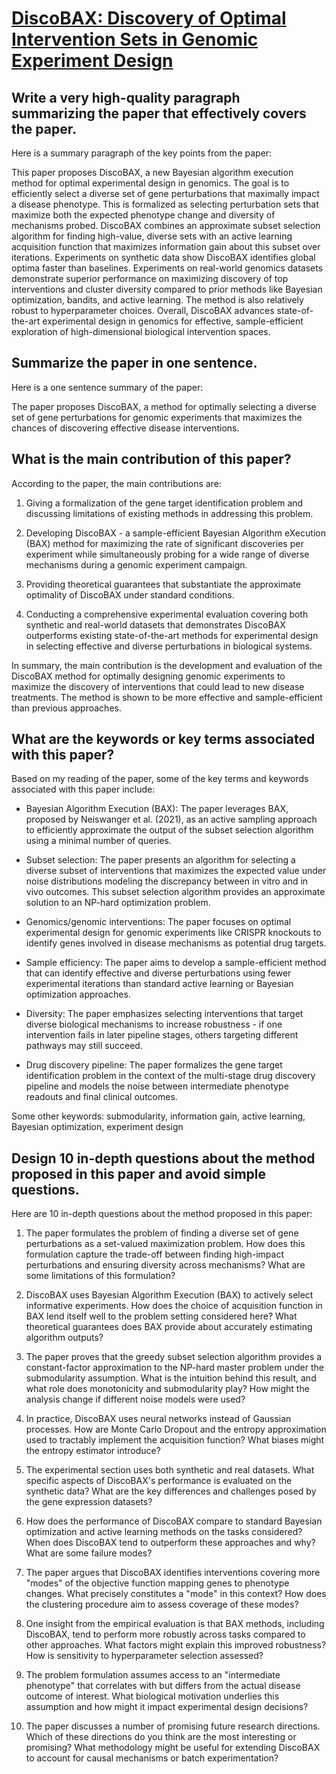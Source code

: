 # [DiscoBAX: Discovery of Optimal Intervention Sets in Genomic Experiment   Design](https://arxiv.org/abs/2312.04064)

## Write a very high-quality paragraph summarizing the paper that effectively covers the paper.

 Here is a summary paragraph of the key points from the paper:

This paper proposes DiscoBAX, a new Bayesian algorithm execution method for optimal experimental design in genomics. The goal is to efficiently select a diverse set of gene perturbations that maximally impact a disease phenotype. This is formalized as selecting perturbation sets that maximize both the expected phenotype change and diversity of mechanisms probed. DiscoBAX combines an approximate subset selection algorithm for finding high-value, diverse sets with an active learning acquisition function that maximizes information gain about this subset over iterations. Experiments on synthetic data show DiscoBAX identifies global optima faster than baselines. Experiments on real-world genomics datasets demonstrate superior performance on maximizing discovery of top interventions and cluster diversity compared to prior methods like Bayesian optimization, bandits, and active learning. The method is also relatively robust to hyperparameter choices. Overall, DiscoBAX advances state-of-the-art experimental design in genomics for effective, sample-efficient exploration of high-dimensional biological intervention spaces.


## Summarize the paper in one sentence.

 Here is a one sentence summary of the paper:

The paper proposes DiscoBAX, a method for optimally selecting a diverse set of gene perturbations for genomic experiments that maximizes the chances of discovering effective disease interventions.


## What is the main contribution of this paper?

 According to the paper, the main contributions are:

1. Giving a formalization of the gene target identification problem and discussing limitations of existing methods in addressing this problem.

2. Developing DiscoBAX - a sample-efficient Bayesian Algorithm eXecution (BAX) method for maximizing the rate of significant discoveries per experiment while simultaneously probing for a wide range of diverse mechanisms during a genomic experiment campaign.

3. Providing theoretical guarantees that substantiate the approximate optimality of DiscoBAX under standard conditions. 

4. Conducting a comprehensive experimental evaluation covering both synthetic and real-world datasets that demonstrates DiscoBAX outperforms existing state-of-the-art methods for experimental design in selecting effective and diverse perturbations in biological systems.

In summary, the main contribution is the development and evaluation of the DiscoBAX method for optimally designing genomic experiments to maximize the discovery of interventions that could lead to new disease treatments. The method is shown to be more effective and sample-efficient than previous approaches.


## What are the keywords or key terms associated with this paper?

 Based on my reading of the paper, some of the key terms and keywords associated with this paper include:

- Bayesian Algorithm Execution (BAX): The paper leverages BAX, proposed by Neiswanger et al. (2021), as an active sampling approach to efficiently approximate the output of the subset selection algorithm using a minimal number of queries.

- Subset selection: The paper presents an algorithm for selecting a diverse subset of interventions that maximizes the expected value under noise distributions modeling the discrepancy between in vitro and in vivo outcomes. This subset selection algorithm provides an approximate solution to an NP-hard optimization problem.

- Genomics/genomic interventions: The paper focuses on optimal experimental design for genomic experiments like CRISPR knockouts to identify genes involved in disease mechanisms as potential drug targets.

- Sample efficiency: The paper aims to develop a sample-efficient method that can identify effective and diverse perturbations using fewer experimental iterations than standard active learning or Bayesian optimization approaches.

- Diversity: The paper emphasizes selecting interventions that target diverse biological mechanisms to increase robustness - if one intervention fails in later pipeline stages, others targeting different pathways may still succeed.

- Drug discovery pipeline: The paper formalizes the gene target identification problem in the context of the multi-stage drug discovery pipeline and models the noise between intermediate phenotype readouts and final clinical outcomes.

Some other keywords: submodularity, information gain, active learning, Bayesian optimization, experiment design


## Design 10 in-depth questions about the method proposed in this paper and avoid simple questions.

 Here are 10 in-depth questions about the method proposed in this paper:

1) The paper formulates the problem of finding a diverse set of gene perturbations as a set-valued maximization problem. How does this formulation capture the trade-off between finding high-impact perturbations and ensuring diversity across mechanisms? What are some limitations of this formulation?

2) DiscoBAX uses Bayesian Algorithm Execution (BAX) to actively select informative experiments. How does the choice of acquisition function in BAX lend itself well to the problem setting considered here? What theoretical guarantees does BAX provide about accurately estimating algorithm outputs?

3) The paper proves that the greedy subset selection algorithm provides a constant-factor approximation to the NP-hard master problem under the submodularity assumption. What is the intuition behind this result, and what role does monotonicity and submodularity play? How might the analysis change if different noise models were used?

4) In practice, DiscoBAX uses neural networks instead of Gaussian processes. How are Monte Carlo Dropout and the entropy approximation used to tractably implement the acquisition function? What biases might the entropy estimator introduce? 

5) The experimental section uses both synthetic and real datasets. What specific aspects of DiscoBAX's performance is evaluated on the synthetic data? What are the key differences and challenges posed by the gene expression datasets?

6) How does the performance of DiscoBAX compare to standard Bayesian optimization and active learning methods on the tasks considered? When does DiscoBAX tend to outperform these approaches and why? What are some failure modes?

7) The paper argues that DiscoBAX identifies interventions covering more "modes" of the objective function mapping genes to phenotype changes. What precisely constitutes a "mode" in this context? How does the clustering procedure aim to assess coverage of these modes?

8) One insight from the empirical evaluation is that BAX methods, including DiscoBAX, tend to perform more robustly across tasks compared to other approaches. What factors might explain this improved robustness? How is sensitivity to hyperparameter selection assessed?

9) The problem formulation assumes access to an "intermediate phenotype" that correlates with but differs from the actual disease outcome of interest. What biological motivation underlies this assumption and how might it impact experimental design decisions?

10) The paper discusses a number of promising future research directions. Which of these directions do you think are the most interesting or promising? What methodology might be useful for extending DiscoBAX to account for causal mechanisms or batch experimentation?
